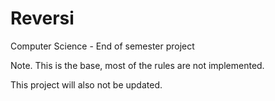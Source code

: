 # Reversi
Computer Science - End of semester project

Note. This is the base, most of the rules are not implemented.

This project will also not be updated.
